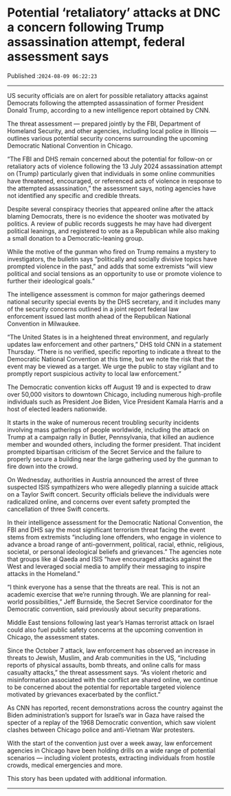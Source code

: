 # Potential ‘retaliatory’ attacks at DNC a concern following Trump assassination attempt, federal assessment says

Published :`2024-08-09 06:22:23`

---

US security officials are on alert for possible retaliatory attacks against Democrats following the attempted assassination of former President Donald Trump, according to a new intelligence report obtained by CNN.

The threat assessment — prepared jointly by the FBI, Department of Homeland Security, and other agencies, including local police in Illinois — outlines various potential security concerns surrounding the upcoming Democratic National Convention in Chicago.

“The FBI and DHS remain concerned about the potential for follow-on or retaliatory acts of violence following the 13 July 2024 assassination attempt on (Trump) particularly given that individuals in some online communities have threatened, encouraged, or referenced acts of violence in response to the attempted assassination,” the assessment says, noting agencies have not identified any specific and credible threats.

Despite several conspiracy theories that appeared online after the attack blaming Democrats, there is no evidence the shooter was motivated by politics. A review of public records suggests he may have had divergent political leanings, and registered to vote as a Republican while also making a small donation to a Democratic-leaning group.

While the motive of the gunman who fired on Trump remains a mystery to investigators, the bulletin says “politically and socially divisive topics have prompted violence in the past,” and adds that some extremists “will view political and social tensions as an opportunity to use or promote violence to further their ideological goals.”

The intelligence assessment is common for major gatherings deemed national security special events by the DHS secretary, and it includes many of the security concerns outlined in a joint report federal law enforcement issued last month ahead of the Republican National Convention in Milwaukee.

“The United States is in a heightened threat environment, and regularly updates law enforcement and other partners,” DHS told CNN in a statement Thursday. “There is no verified, specific reporting to indicate a threat to the Democratic National Convention at this time, but we note the risk that the event may be viewed as a target. We urge the public to stay vigilant and to promptly report suspicious activity to local law enforcement.”

The Democratic convention kicks off August 19 and is expected to draw over 50,000 visitors to downtown Chicago, including numerous high-profile individuals such as President Joe Biden, Vice President Kamala Harris and a host of elected leaders nationwide.

It starts in the wake of numerous recent troubling security incidents involving mass gatherings of people worldwide, including the attack on Trump at a campaign rally in Butler, Pennsylvania, that killed an audience member and wounded others, including the former president. That incident prompted bipartisan criticism of the Secret Service and the failure to properly secure a building near the large gathering used by the gunman to fire down into the crowd.

On Wednesday, authorities in Austria announced the arrest of three suspected ISIS sympathizers who were allegedly planning a suicide attack on a Taylor Swift concert. Security officials believe the individuals were radicalized online, and concerns over event safety prompted the cancellation of three Swift concerts.

In their intelligence assessment for the Democratic National Convention, the FBI and DHS say the most significant terrorism threat facing the event stems from extremists “including lone offenders, who engage in violence to advance a broad range of anti-government, political, racial, ethnic, religious, societal, or personal ideological beliefs and grievances.” The agencies note that groups like al Qaeda and ISIS “have encouraged attacks against the West and leveraged social media to amplify their messaging to inspire attacks in the Homeland.”

“I think everyone has a sense that the threats are real. This is not an academic exercise that we’re running through. We are planning for real-world possibilities,” Jeff Burnside, the Secret Service coordinator for the Democratic convention, said previously about security preparations.

Middle East tensions following last year’s Hamas terrorist attack on Israel could also fuel public safety concerns at the upcoming convention in Chicago, the assessment states.

Since the October 7 attack, law enforcement has observed an increase in threats to Jewish, Muslim, and Arab communities in the US, “including reports of physical assaults, bomb threats, and online calls for mass casualty attacks,” the threat assessment says. “As violent rhetoric and misinformation associated with the conflict are shared online, we continue to be concerned about the potential for reportable targeted violence motivated by grievances exacerbated by the conflict.”

As CNN has reported, recent demonstrations across the country against the Biden administration’s support for Israel’s war in Gaza have raised the specter of a replay of the 1968 Democratic convention, which saw violent clashes between Chicago police and anti-Vietnam War protesters.

With the start of the convention just over a week away, law enforcement agencies in Chicago have been holding drills on a wide range of potential scenarios — including violent protests, extracting individuals from hostile crowds, medical emergencies and more.

This story has been updated with additional information.

---

